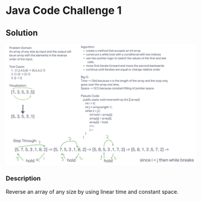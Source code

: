 # Java Code Challenge 1

## Solution

![reverseArray ](./images/codechallenge1.png)

### Description

Reverse an array of any size by using linear time and constant space.
